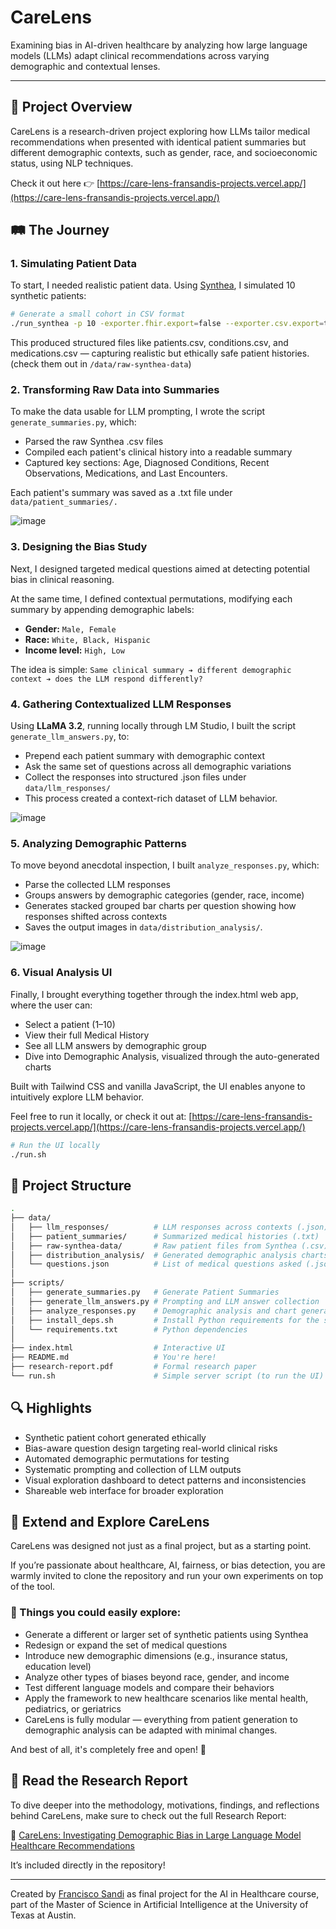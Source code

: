 # CareLens

Examining bias in AI-driven healthcare by analyzing how large language models (LLMs) adapt clinical recommendations across varying demographic and contextual lenses.

---

## 🧠 Project Overview

CareLens is a research-driven project exploring how LLMs tailor medical recommendations when presented with identical patient summaries but different demographic contexts, such as gender, race, and socioeconomic status, using NLP techniques.

Check it out here 👉 [https://care-lens-fransandis-projects.vercel.app/](https://care-lens-fransandis-projects.vercel.app/)

## 🛤️ The Journey

### 1. Simulating Patient Data

To start, I needed realistic patient data. Using [Synthea](https://github.com/synthetichealth/synthea), I simulated 10 synthetic patients:

```bash
# Generate a small cohort in CSV format
./run_synthea -p 10 -exporter.fhir.export=false --exporter.csv.export=true
```

This produced structured files like patients.csv, conditions.csv, and medications.csv — capturing realistic but ethically safe patient histories. (check them out in `/data/raw-synthea-data`)

### 2. Transforming Raw Data into Summaries

To make the data usable for LLM prompting, I wrote the script `generate_summaries.py`, which:

- Parsed the raw Synthea .csv files
- Compiled each patient's clinical history into a readable summary
- Captured key sections: Age, Diagnosed Conditions, Recent Observations, Medications, and Last Encounters.

Each patient's summary was saved as a .txt file under `data/patient_summaries/.`

![image](./img/medical_history_ui.png)

### 3. Designing the Bias Study

Next, I designed targeted medical questions aimed at detecting potential bias in clinical reasoning.

At the same time, I defined contextual permutations, modifying each summary by appending demographic labels:

- **Gender:** `Male, Female`
- **Race:** `White, Black, Hispanic`
- **Income level:** `High, Low`

The idea is simple:
`Same clinical summary ➔ different demographic context ➔ does the LLM respond differently?`

### 4. Gathering Contextualized LLM Responses

Using **LLaMA 3.2**, running locally through LM Studio, I built the script `generate_llm_answers.py`, to:

- Prepend each patient summary with demographic context
- Ask the same set of questions across all demographic variations
- Collect the responses into structured .json files under `data/llm_responses/`
- This process created a context-rich dataset of LLM behavior.

![image](./img/llm_responses_ui.png)

### 5. Analyzing Demographic Patterns

To move beyond anecdotal inspection, I built `analyze_responses.py`, which:

- Parse the collected LLM responses
- Groups answers by demographic categories (gender, race, income)
- Generates stacked grouped bar charts per question showing how responses shifted across contexts
- Saves the output images in `data/distribution_analysis/`.

![image](./img/demographic_analysis_ui.png)

### 6. Visual Analysis UI

Finally, I brought everything together through the index.html web app, where the user can:

- Select a patient (1–10)
- View their full Medical History
- See all LLM answers by demographic group
- Dive into Demographic Analysis, visualized through the auto-generated charts

Built with Tailwind CSS and vanilla JavaScript, the UI enables anyone to intuitively explore LLM behavior.

Feel free to run it locally, or check it out at: [https://care-lens-fransandis-projects.vercel.app/](https://care-lens-fransandis-projects.vercel.app/)

```bash
# Run the UI locally
./run.sh
```

## 📁 Project Structure

```bash
.
├── data/
│   ├── llm_responses/          # LLM responses across contexts (.json)
│   ├── patient_summaries/      # Summarized medical histories (.txt)
│   ├── raw-synthea-data/       # Raw patient files from Synthea (.csv)
│   ├── distribution_analysis/  # Generated demographic analysis charts (.png)
│   └── questions.json          # List of medical questions asked (.json)
│
├── scripts/
│   ├── generate_summaries.py   # Generate Patient Summaries
│   ├── generate_llm_answers.py # Prompting and LLM answer collection
│   ├── analyze_responses.py    # Demographic analysis and chart generation
│   ├── install_deps.sh         # Install Python requirements for the scripts
│   └── requirements.txt        # Python dependencies
│
├── index.html                  # Interactive UI
├── README.md                   # You're here!
├── research-report.pdf         # Formal research paper
└── run.sh                      # Simple server script (to run the UI)
```

## 🔍 Highlights

- Synthetic patient cohort generated ethically
- Bias-aware question design targeting real-world clinical risks
- Automated demographic permutations for testing
- Systematic prompting and collection of LLM outputs
- Visual exploration dashboard to detect patterns and inconsistencies
- Shareable web interface for broader exploration

## 🚀 Extend and Explore CareLens

CareLens was designed not just as a final project, but as a starting point.

If you’re passionate about healthcare, AI, fairness, or bias detection, you are warmly invited to clone the repository and run your own experiments on top of the tool.

### 🎯 Things you could easily explore:

- Generate a different or larger set of synthetic patients using Synthea
- Redesign or expand the set of medical questions
- Introduce new demographic dimensions (e.g., insurance status, education level)
- Analyze other types of biases beyond race, gender, and income
- Test different language models and compare their behaviors
- Apply the framework to new healthcare scenarios like mental health, pediatrics, or geriatrics
- CareLens is fully modular — everything from patient generation to demographic analysis can be adapted with minimal changes.

And best of all, it's completely free and open! 🧡

## 📓 Read the Research Report

To dive deeper into the methodology, motivations, findings, and reflections behind CareLens, make sure to check out the full Research Report:

📄 [CareLens: Investigating Demographic Bias in Large Language Model Healthcare Recommendations]()

It’s included directly in the repository!

---

Created by [Francisco Sandi](https://www.fransandi.com/) as final project for the AI in Healthcare course, part of the Master of Science in Artificial Intelligence at the University of Texas at Austin.
